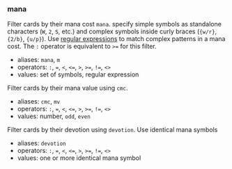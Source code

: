 ### mana

Filter cards by their mana cost `mana`. specify simple symbols as standalone characters (`W`, `2`, `S`, etc.)
and complex symbols inside curly braces (`{w/r}`, `{2/b}`, `{u/p}`).
Use [regular expressions]() to match complex patterns in a mana cost.
The `:` operator is equivalent to `>=` for this filter.
- aliases: `mana`, `m`
- operators: `:`, `=`, `<`, `<=`, `>`, `>=`, `!=`, `<>`
- values: set of symbols, regular expression


Filter cards by their mana value using `cmc`.
- aliases: `cmc`, `mv`
- operators: `:`, `=`, `<`, `<=`, `>`, `>=`, `!=`, `<>`
- values: number, `odd`, `even`


Filter cards by their devotion using `devotion`. Use identical mana symbols
- aliases: `devotion`
- operators: `:`, `=`, `<`, `<=`, `>`, `>=`, `!=`, `<>`
- values: one or more identical mana symbol